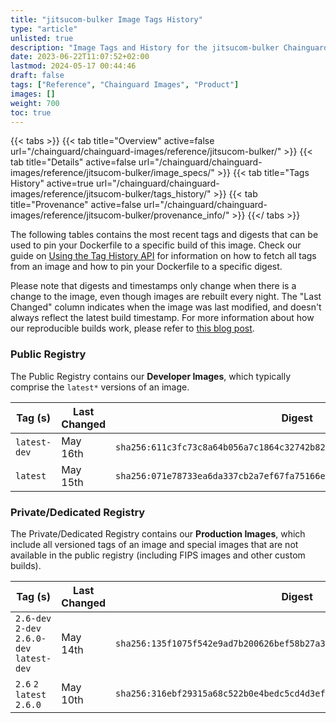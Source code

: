 ```yaml
---
title: "jitsucom-bulker Image Tags History"
type: "article"
unlisted: true
description: "Image Tags and History for the jitsucom-bulker Chainguard Image"
date: 2023-06-22T11:07:52+02:00
lastmod: 2024-05-17 00:44:46
draft: false
tags: ["Reference", "Chainguard Images", "Product"]
images: []
weight: 700
toc: true
---
```


{{< tabs >}}
{{< tab title="Overview" active=false url="/chainguard/chainguard-images/reference/jitsucom-bulker/" >}}
{{< tab title="Details" active=false url="/chainguard/chainguard-images/reference/jitsucom-bulker/image_specs/" >}}
{{< tab title="Tags History" active=true url="/chainguard/chainguard-images/reference/jitsucom-bulker/tags_history/" >}}
{{< tab title="Provenance" active=false url="/chainguard/chainguard-images/reference/jitsucom-bulker/provenance_info/" >}}
{{</ tabs >}}

The following tables contains the most recent tags and digests that can be used to pin your Dockerfile to a specific build of this image. Check our guide on [Using the Tag History API](/chainguard/chainguard-images/using-the-tag-history-api/) for information on how to fetch all tags from an image and how to pin your Dockerfile to a specific digest.

Please note that digests and timestamps only change when there is a change to the image, even though images are rebuilt every night. The "Last Changed" column indicates when the image was last modified, and doesn't always reflect the latest build timestamp. For more information about how our reproducible builds work, please refer to [this blog post](https://www.chainguard.dev/unchained/reproducing-chainguards-reproducible-image-builds).

### Public Registry
The Public Registry contains our **Developer Images**, which typically comprise the `latest*` versions of an image.

| Tag (s)       | Last Changed | Digest                                                                    |
|---------------|--------------|---------------------------------------------------------------------------|
|  `latest-dev` | May 16th     | `sha256:611c3fc73c8a64b056a7c1864c32742b8200bc5ea5aa20473c186a7d99b13a1b` |
|  `latest`     | May 15th     | `sha256:071e78733ea6da337cb2a7ef67fa75166e18e2883fe46a830f3e0d9cdcade41f` |


### Private/Dedicated Registry
The Private/Dedicated Registry contains our **Production Images**, which include all versioned tags of an image and special images that are not available in the public registry (including FIPS images and other custom builds).

| Tag (s)                                     | Last Changed | Digest                                                                    |
|---------------------------------------------|--------------|---------------------------------------------------------------------------|
|  `2.6-dev` `2-dev` `2.6.0-dev` `latest-dev` | May 14th     | `sha256:135f1075f542e9ad7b200626bef58b27a31c49c9f869b98d873fcb29e63ef000` |
|  `2.6` `2` `latest` `2.6.0`                 | May 10th     | `sha256:316ebf29315a68c522b0e4bedc5cd4d3ef8ff34c19aa3c95ab24271124be6609` |

